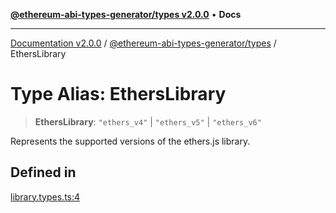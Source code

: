 [**@ethereum-abi-types-generator/types v2.0.0**](../README.md) • **Docs**

***

[Documentation v2.0.0](../../../packages.md) / [@ethereum-abi-types-generator/types](../README.md) / EthersLibrary

# Type Alias: EthersLibrary

> **EthersLibrary**: `"ethers_v4"` \| `"ethers_v5"` \| `"ethers_v6"`

Represents the supported versions of the ethers.js library.

## Defined in

[library.types.ts:4](https://github.com/niZmosis/ethereum-abi-types-generator/blob/8be0c174f1ad191b06c4413881733fc6912573c5/packages/types/src/library.types.ts#L4)
